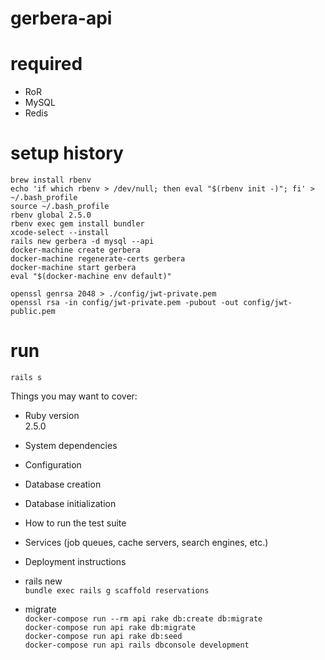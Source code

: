 # gerbera-api

# required
- RoR
- MySQL
- Redis

# setup history
```
brew install rbenv
echo 'if which rbenv > /dev/null; then eval "$(rbenv init -)"; fi' > ~/.bash_profile
source ~/.bash_profile
rbenv global 2.5.0
rbenv exec gem install bundler
xcode-select --install
rails new gerbera -d mysql --api
docker-machine create gerbera
docker-machine regenerate-certs gerbera
docker-machine start gerbera
eval "$(docker-machine env default)"

openssl genrsa 2048 > ./config/jwt-private.pem
openssl rsa -in config/jwt-private.pem -pubout -out config/jwt-public.pem
```

# run
`rails s`

Things you may want to cover:

* Ruby version  
2.5.0  

* System dependencies

* Configuration

* Database creation

* Database initialization

* How to run the test suite

* Services (job queues, cache servers, search engines, etc.)

* Deployment instructions

* rails new   
`bundle exec rails g scaffold reservations`
* migrate  
`docker-compose run --rm api rake db:create db:migrate`  
`docker-compose run api rake db:migrate`  
`docker-compose run api rake db:seed`  
`docker-compose run api rails dbconsole development`  